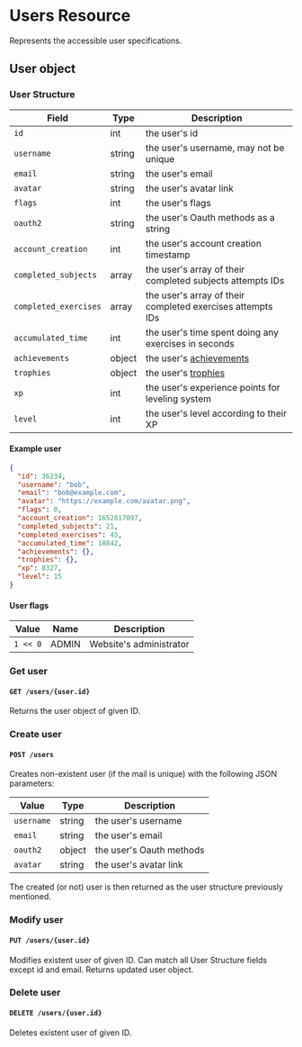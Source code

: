 # Users Resource

Represents the accessible user specifications.

## User object

### User Structure

| Field                 | Type   | Description                                                  |
|-----------------------|--------|--------------------------------------------------------------|
| `id`                  | int    | the user's id                                                |
| `username`            | string | the user's username, may not be unique                       |
| `email`               | string | the user's email                                             |
| `avatar`              | string | the user's avatar link                                       |
| `flags`               | int    | the user's flags                                             |
| `oauth2`              | string | the user's Oauth methods as a string                         |
| `account_creation`    | int    | the user's account creation timestamp                        |
| `completed_subjects`  | array  | the user's array of their completed subjects attempts IDs    |
| `completed_exercises` | array  | the user's array of their completed exercises attempts IDs   |
| `accumulated_time`    | int    | the user's time spent doing any exercises in seconds         |
| `achievements`        | object | the user's [achievements](/api/users?id=achievements-object) |
| `trophies`            | object | the user's [trophies](/api/users?id=trophies-object)         |
| `xp`                  | int    | the user's experience points for leveling system             |
| `level`               | int    | the user's level according to their XP                       |

#### Example user

```json
{
  "id": 36234,
  "username": "bob",
  "email": "bob@example.com",
  "avatar": "https://example.com/avatar.png",
  "flags": 0,
  "account_creation": 1652817097,
  "completed_subjects": 21,
  "completed_exercises": 45,
  "accumulated_time": 18842,
  "achievements": {},
  "trophies": {},
  "xp": 8327,
  "level": 15
}
```

#### User flags

| Value    | Name  | Description             |
|----------|-------|-------------------------|
| `1 << 0` | ADMIN | Website's administrator |


### Get user
#### `GET /users/{user.id}`

Returns the user object of given ID.

### Create user
#### `POST /users`

Creates non-existent user (if the mail is unique) with the following JSON parameters:

| Value      | Type   | Description              |
|------------|--------|--------------------------|
| `username` | string | the user's username      |
| `email`    | string | the user's email         |
| `oauth2`   | object | the user's Oauth methods |
| `avatar`   | string | the user's avatar link   |

The created (or not) user is then returned as the user structure previously mentioned.

### Modify user
#### `PUT /users/{user.id}`

Modifies existent user of given ID. Can match all User Structure fields except id and email. Returns updated user object.

### Delete user
#### `DELETE /users/{user.id}`

Deletes existent user of given ID.
